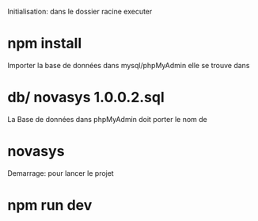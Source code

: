 Initialisation: dans le dossier racine executer
# npm install

Importer la base de données dans mysql/phpMyAdmin
elle se trouve dans 
# db/ novasys 1.0.0.2.sql

La Base de données dans phpMyAdmin doit porter le nom de 

# novasys

Demarrage: pour lancer le projet
# npm run dev 


